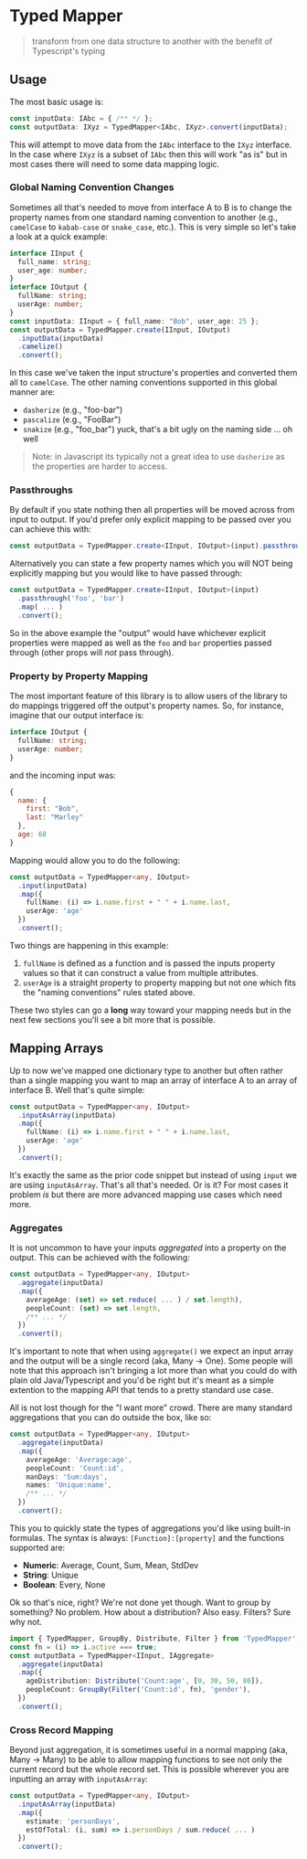 # Typed Mapper

> transform from one data structure to another with the benefit of Typescript's typing

## Usage

The most basic usage is:

```typescript
const inputData: IAbc = { /** */ };
const outputData: IXyz = TypedMapper<IAbc, IXyz>.convert(inputData);
```

This will attempt to move data from the `IAbc` interface to the `IXyz` interface. In the case where `IXyz` is a subset of `IAbc` then this will work "as is" but in most cases there will need to some data mapping logic.

### Global Naming Convention Changes

Sometimes all that's needed to move from interface A to B is to change the property names from one standard naming convention to another (e.g., `camelCase` to `kabab-case` or `snake_case`, etc.). This is very simple so let's take a look at a quick example:

```typescript
interface IInput {
  full_name: string;
  user_age: number;
}
interface IOutput {
  fullName: string;
  userAge: number;
}
const inputData: IInput = { full_name: "Bob", user_age: 25 };
const outputData = TypedMapper.create(IInput, IOutput)
  .inputData(inputData)
  .camelize()
  .convert();
```

In this case we've taken the input structure's properties and converted them all to `camelCase`. The other naming conventions supported in this global manner are:

- `dasherize` (e.g., "foo-bar")
- `pascalize` (e.g., "FooBar")
- `snakize` (e.g., "foo_bar") yuck, that's a bit ugly on the naming side ... oh well

> Note: in Javascript its typically not a great idea to use `dasherize` as the properties are harder to access.

### Passthroughs

By default if you state nothing then all properties will be moved across from input to output. If you'd prefer only explicit mapping to be passed over you can achieve this with:

```typescript
const outputData = TypedMapper.create<IInput, IOutput>(input).passthrough(false).map( ... ).convert();
```

Alternatively you can state a few property names which you will NOT being explicitly mapping but you would like to have passed through:

```typescript
const outputData = TypedMapper.create<IInput, IOutput>(input)
  .passthrough('foo', 'bar')
  .map( ... )
  .convert();
```

So in the above example the "output" would have whichever explicit properties were mapped as well as the `foo` and `bar` properties passed through (other props will _not_ pass through).

### Property by Property Mapping

The most important feature of this library is to allow users of the library to do mappings triggered off the output's property names. So, for instance, imagine that our output interface is:

```typescript
interface IOutput {
  fullName: string;
  userAge: number;
}
```

and the incoming input was:

```js
{
  name: {
    first: "Bob",
    last: "Marley"
  },
  age: 68
}
```

Mapping would allow you to do the following:

```ts
const outputData = TypedMapper<any, IOutput>
  .input(inputData)
  .map({
    fullName: (i) => i.name.first + " " + i.name.last,
    userAge: 'age'
  })
  .convert();
```

Two things are happening in this example:

1. `fullName` is defined as a function and is passed the inputs property values so that it can construct a value from multiple attributes.
2. `userAge` is a straight property to property mapping but not one which fits the "naming conventions" rules stated above.

These two styles can go a **long** way toward your mapping needs but in the next few sections you'll see a bit more that is possible.

## Mapping Arrays

Up to now we've mapped one dictionary type to another but often rather than a single mapping you want to map an array of interface A to an array of interface B. Well that's quite simple:

```ts
const outputData = TypedMapper<any, IOutput>
  .inputAsArray(inputData)
  .map({
    fullName: (i) => i.name.first + " " + i.name.last,
    userAge: 'age'
  })
  .convert();
```

It's exactly the same as the prior code snippet but instead of using `input` we are using `inputAsArray`. That's all that's needed. Or is it? For most cases it problem _is_ but there are more advanced mapping use cases which need more.

### Aggregates

It is not uncommon to have your inputs _aggregated_ into a property on the output. This can be achieved with the following:

```ts
const outputData = TypedMapper<any, IOutput>
  .aggregate(inputData)
  .map({
    averageAge: (set) => set.reduce( ... ) / set.length),
    peopleCount: (set) => set.length,
    /** ... */
  })
  .convert();
```

It's important to note that when using `aggregate()` we expect an input array and the output will be a single record (aka, Many → One). Some people will note that this approach isn't bringing a lot more than what you could do with plain old Java/Typescript and you'd be right but it's meant as a simple extention to the mapping API that tends to a pretty standard use case.

All is not lost though for the "I want more" crowd. There are many standard aggregations that you can do outside the box, like so:

```ts
const outputData = TypedMapper<any, IOutput>
  .aggregate(inputData)
  .map({
    averageAge: 'Average:age',
    peopleCount: 'Count:id',
    manDays: 'Sum:days',
    names: 'Unique:name',
    /** ... */
  })
  .convert();
```

This you to quickly state the types of aggregations you'd like using built-in formulas. The syntax is always: `[Function]:[property]` and the functions supported are:

- **Numeric**: Average, Count, Sum, Mean, StdDev
- **String**: Unique
- **Boolean**: Every, None

Ok so that's nice, right? We're not done yet though. Want to group by something? No problem. How about a distribution? Also easy. Filters? Sure why not.

```ts
import { TypedMapper, GroupBy, Distribute, Filter } from 'TypedMapper';
const fn = (i) => i.active === true;
const outputData = TypedMapper<IInput, IAggregate>
  .aggregate(inputData)
  .map({
    ageDistribution: Distribute('Count:age', [0, 30, 50, 80]),
    peopleCount: GroupBy(Filter('Count:id', fn), 'gender'),
  })
  .convert();
```

### Cross Record Mapping

Beyond just aggregation, it is sometimes useful in a normal mapping (aka, Many → Many) to be able to allow mapping functions to see not only the current record but the whole record set. This is possible wherever you are inputting an array with `inputAsArray`:

```ts
const outputData = TypedMapper<any, IOutput>
  .inputAsArray(inputData)
  .map({
    estimate: 'personDays',
    estOfTotal: (i, sum) => i.personDays / sum.reduce( ... )
  })
  .convert();
```
